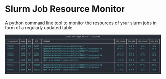 # Slurm Job Resource Monitor
A python command line tool to monitor the resources of your slurm jobs in form of a regularly updated table.

![alt text](./demo.jpg)

